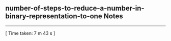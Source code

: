 <h2>number-of-steps-to-reduce-a-number-in-binary-representation-to-one Notes</h2><hr>[ Time taken: 7 m 43 s ]